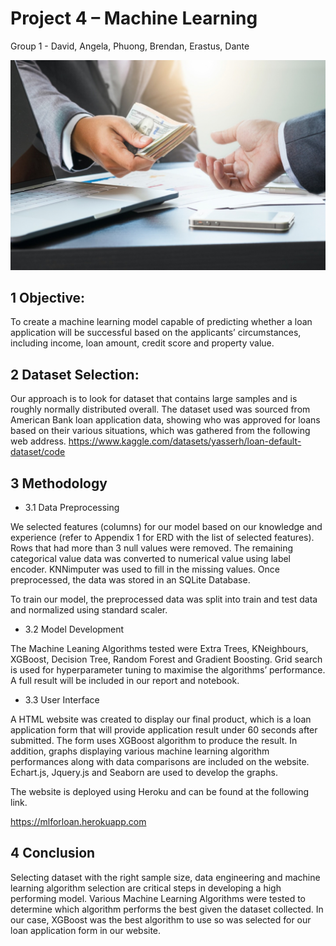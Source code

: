 
# Project 4 – Machine Learning
Group 1 - David, Angela, Phuong, Brendan, Erastus, Dante

![Machine Learning](static/images/cashindex.jpeg)


## 1 Objective:


To create a machine learning model capable of predicting whether a loan application will be successful based on the applicants’ circumstances, including income, loan amount, credit score and property value.   


## 2 Dataset Selection:


Our approach is to look for dataset that contains large samples and is roughly normally distributed overall. The dataset used was sourced from American Bank loan application data, showing who was approved for loans based on their various situations, which was gathered from the following web address.
https://www.kaggle.com/datasets/yasserh/loan-default-dataset/code

   
## 3 Methodology


* 3.1 Data Preprocessing 

We selected features (columns) for our model based on our knowledge and experience (refer to Appendix 1 for ERD with the list of selected features). Rows that had more than 3 null values were removed. The remaining categorical value data was converted to numerical value using label encoder. KNNimputer was used to fill in the missing values. Once preprocessed, the data was stored in an SQLite Database.

To train our model, the preprocessed data was split into train and test data and normalized using standard scaler. 


* 3.2 Model Development 

The Machine Leaning Algorithms tested were Extra Trees, KNeighbours, XGBoost, Decision Tree, Random Forest and Gradient Boosting. Grid search is used for hyperparameter tuning to maximise the algorithms’ performance. A full result will be included in our report and notebook.


* 3.3 User Interface

A HTML website was created to display our final product, which is a loan application form that will provide application result under 60 seconds after submitted. The form uses XGBoost algorithm to produce the result. In addition, graphs displaying various machine learning algorithm performances along with data comparisons are included on the website. Echart.js, Jquery.js and Seaborn are used to develop the graphs.

The website is deployed using Heroku and can be found at the following link.

https://mlforloan.herokuapp.com


## 4 Conclusion 

Selecting dataset with the right sample size, data engineering and machine learning algorithm selection are critical steps in developing a high performing model. Various Machine Learning Algorithms were tested to determine which algorithm performs the best given the dataset collected. In our case, XGBoost was the best algorithm to use so was selected for our loan application form in our website. 





